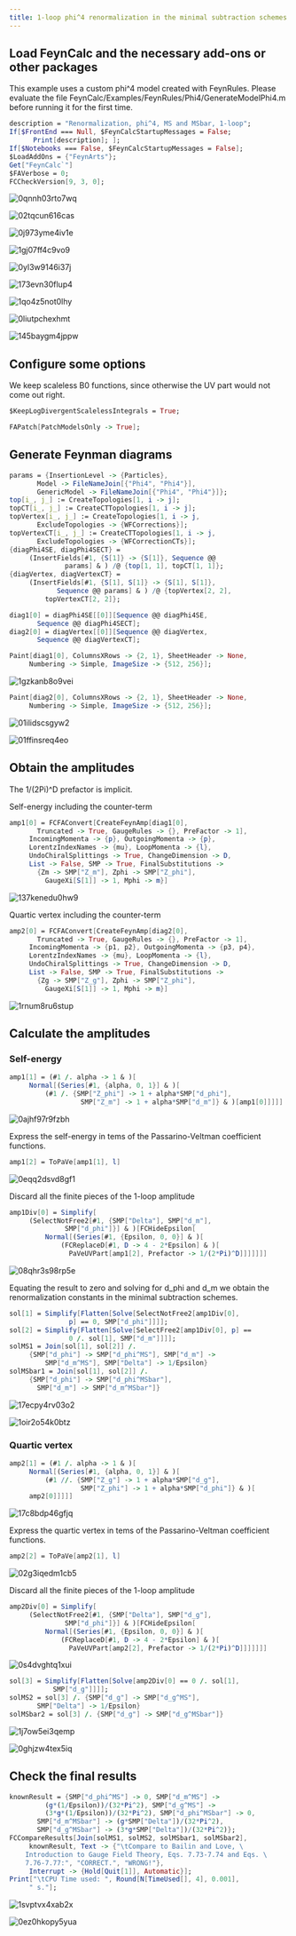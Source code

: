 ```yaml
---
title: 1-loop phi^4 renormalization in the minimal subtraction schemes
---
```



## Load FeynCalc and the necessary add-ons or other packages

This example uses a custom phi^4 model created with FeynRules. Please evaluate the file
FeynCalc/Examples/FeynRules/Phi4/GenerateModelPhi4.m before running it for the first time.

```mathematica
description = "Renormalization, phi^4, MS and MSbar, 1-loop"; 
If[$FrontEnd === Null, $FeynCalcStartupMessages = False; 
      Print[description]; ]; 
If[$Notebooks === False, $FeynCalcStartupMessages = False]; 
$LoadAddOns = {"FeynArts"}; 
Get["FeynCalc`"]
$FAVerbose = 0; 
FCCheckVersion[9, 3, 0]; 
```

![0qnnh03rto7wq](img/0qnnh03rto7wq.svg)

![02tqcun616cas](img/02tqcun616cas.svg)

![0j973yme4iv1e](img/0j973yme4iv1e.svg)

![1gj07ff4c9vo9](img/1gj07ff4c9vo9.svg)

![0yl3w9146i37j](img/0yl3w9146i37j.svg)

![173evn30flup4](img/173evn30flup4.svg)

![1qo4z5not0lhy](img/1qo4z5not0lhy.svg)

![0liutpchexhmt](img/0liutpchexhmt.svg)

![145baygm4jppw](img/145baygm4jppw.svg)

## Configure some options

We keep scaleless B0 functions, since otherwise the UV part would not come out right.

```mathematica
$KeepLogDivergentScalelessIntegrals = True; 
```

```mathematica
FAPatch[PatchModelsOnly -> True]; 
```

## Generate Feynman diagrams

```mathematica
params = {InsertionLevel -> {Particles}, 
       Model -> FileNameJoin[{"Phi4", "Phi4"}], 
       GenericModel -> FileNameJoin[{"Phi4", "Phi4"}]}; 
top[i_, j_] := CreateTopologies[1, i -> j]; 
topCT[i_, j_] := CreateCTTopologies[1, i -> j]; 
topVertex[i_, j_] := CreateTopologies[1, i -> j, 
       ExcludeTopologies -> {WFCorrections}]; 
topVertexCT[i_, j_] := CreateCTTopologies[1, i -> j, 
       ExcludeTopologies -> {WFCorrectionCTs}]; 
{diagPhi4SE, diagPhi4SECT} = 
     (InsertFields[#1, {S[1]} -> {S[1]}, Sequence @@ 
              params] & ) /@ {top[1, 1], topCT[1, 1]}; 
{diagVertex, diagVertexCT} = 
     (InsertFields[#1, {S[1], S[1]} -> {S[1], S[1]}, 
            Sequence @@ params] & ) /@ {topVertex[2, 2], 
         topVertexCT[2, 2]}; 
```

```mathematica
diag1[0] = diagPhi4SE[[0]][Sequence @@ diagPhi4SE, 
       Sequence @@ diagPhi4SECT]; 
diag2[0] = diagVertex[[0]][Sequence @@ diagVertex, 
       Sequence @@ diagVertexCT]; 
```

```mathematica
Paint[diag1[0], ColumnsXRows -> {2, 1}, SheetHeader -> None, 
     Numbering -> Simple, ImageSize -> {512, 256}]; 
```

![1gzkanb8o9vei](img/1gzkanb8o9vei.svg)

```mathematica
Paint[diag2[0], ColumnsXRows -> {2, 1}, SheetHeader -> None, 
     Numbering -> Simple, ImageSize -> {512, 256}]; 
```

![01ilidscsgyw2](img/01ilidscsgyw2.svg)

![01ffinsreq4eo](img/01ffinsreq4eo.svg)

## Obtain the amplitudes

The 1/(2Pi)^D prefactor is implicit.

Self-energy including the counter-term

```mathematica
amp1[0] = FCFAConvert[CreateFeynAmp[diag1[0], 
       Truncated -> True, GaugeRules -> {}, PreFactor -> 1], 
     IncomingMomenta -> {p}, OutgoingMomenta -> {p}, 
     LorentzIndexNames -> {mu}, LoopMomenta -> {l}, 
     UndoChiralSplittings -> True, ChangeDimension -> D, 
     List -> False, SMP -> True, FinalSubstitutions -> 
       {Zm -> SMP["Z_m"], Zphi -> SMP["Z_phi"], 
         GaugeXi[S[1]] -> 1, Mphi -> m}]
```

![137kenedu0hw9](img/137kenedu0hw9.svg)

Quartic vertex including the counter-term

```mathematica
amp2[0] = FCFAConvert[CreateFeynAmp[diag2[0], 
       Truncated -> True, GaugeRules -> {}, PreFactor -> 1], 
     IncomingMomenta -> {p1, p2}, OutgoingMomenta -> {p3, p4}, 
     LorentzIndexNames -> {mu}, LoopMomenta -> {l}, 
     UndoChiralSplittings -> True, ChangeDimension -> D, 
     List -> False, SMP -> True, FinalSubstitutions -> 
       {Zg -> SMP["Z_g"], Zphi -> SMP["Z_phi"], 
         GaugeXi[S[1]] -> 1, Mphi -> m}]
```

![1rnum8ru6stup](img/1rnum8ru6stup.svg)

## Calculate the amplitudes

### Self-energy

```mathematica
amp1[1] = (#1 /. alpha -> 1 & )[
     Normal[(Series[#1, {alpha, 0, 1}] & )[
         (#1 /. {SMP["Z_phi"] -> 1 + alpha*SMP["d_phi"], 
                  SMP["Z_m"] -> 1 + alpha*SMP["d_m"]} & )[amp1[0]]]]]
```

![0ajhf97r9fzbh](img/0ajhf97r9fzbh.svg)

Express the self-energy in tems of the Passarino-Veltman coefficient functions.

```mathematica
amp1[2] = ToPaVe[amp1[1], l]
```

![0eqq2dsvd8gf1](img/0eqq2dsvd8gf1.svg)

Discard all the finite pieces of the 1-loop amplitude

```mathematica
amp1Div[0] = Simplify[
     (SelectNotFree2[#1, {SMP["Delta"], SMP["d_m"], 
              SMP["d_phi"]}] & )[FCHideEpsilon[
         Normal[(Series[#1, {Epsilon, 0, 0}] & )[
             (FCReplaceD[#1, D -> 4 - 2*Epsilon] & )[
               PaVeUVPart[amp1[2], Prefactor -> 1/(2*Pi)^D]]]]]]]
```

![08qhr3s98rp5e](img/08qhr3s98rp5e.svg)

Equating the result to zero and solving for d_phi and d_m we obtain  the renormalization constants in  the minimal subtraction schemes.

```mathematica
sol[1] = Simplify[Flatten[Solve[SelectNotFree2[amp1Div[0], 
               p] == 0, SMP["d_phi"]]]]; 
sol[2] = Simplify[Flatten[Solve[SelectFree2[amp1Div[0], p] == 
               0 /. sol[1], SMP["d_m"]]]]; 
solMS1 = Join[sol[1], sol[2]] /. 
     {SMP["d_phi"] -> SMP["d_phi^MS"], SMP["d_m"] -> 
         SMP["d_m^MS"], SMP["Delta"] -> 1/Epsilon}
solMSbar1 = Join[sol[1], sol[2]] /. 
     {SMP["d_phi"] -> SMP["d_phi^MSbar"], 
       SMP["d_m"] -> SMP["d_m^MSbar"]}
```

![17ecpy4rv03o2](img/17ecpy4rv03o2.svg)

![1oir2o54k0btz](img/1oir2o54k0btz.svg)

### Quartic vertex

```mathematica
amp2[1] = (#1 /. alpha -> 1 & )[
     Normal[(Series[#1, {alpha, 0, 1}] & )[
         (#1 //. {SMP["Z_g"] -> 1 + alpha*SMP["d_g"], 
                  SMP["Z_phi"] -> 1 + alpha*SMP["d_phi"]} & )[
     amp2[0]]]]]
```

![17c8bdp46gfjq](img/17c8bdp46gfjq.svg)

Express the quartic vertex in tems of the Passarino-Veltman coefficient functions.

```mathematica
amp2[2] = ToPaVe[amp2[1], l]
```

![02g3iqedm1cb5](img/02g3iqedm1cb5.svg)

Discard all the finite pieces of the 1-loop amplitude

```mathematica
amp2Div[0] = Simplify[
     (SelectNotFree2[#1, {SMP["Delta"], SMP["d_g"], 
              SMP["d_phi"]}] & )[FCHideEpsilon[
         Normal[(Series[#1, {Epsilon, 0, 0}] & )[
             (FCReplaceD[#1, D -> 4 - 2*Epsilon] & )[
               PaVeUVPart[amp2[2], Prefactor -> 1/(2*Pi)^D]]]]]]]
```

![0s4dvghtq1xui](img/0s4dvghtq1xui.svg)

```mathematica
sol[3] = Simplify[Flatten[Solve[amp2Div[0] == 0 /. sol[1], 
           SMP["d_g"]]]]; 
solMS2 = sol[3] /. {SMP["d_g"] -> SMP["d_g^MS"], 
       SMP["Delta"] -> 1/Epsilon}
solMSbar2 = sol[3] /. {SMP["d_g"] -> SMP["d_g^MSbar"]}
```

![1j7ow5ei3qemp](img/1j7ow5ei3qemp.svg)

![0ghjzw4tex5iq](img/0ghjzw4tex5iq.svg)

## Check the final results

```mathematica
knownResult = {SMP["d_phi^MS"] -> 0, SMP["d_m^MS"] -> 
         (g*(1/Epsilon))/(32*Pi^2), SMP["d_g^MS"] -> 
         (3*g*(1/Epsilon))/(32*Pi^2), SMP["d_phi^MSbar"] -> 0, 
       SMP["d_m^MSbar"] -> (g*SMP["Delta"])/(32*Pi^2), 
       SMP["d_g^MSbar"] -> (3*g*SMP["Delta"])/(32*Pi^2)}; 
FCCompareResults[Join[solMS1, solMS2, solMSbar1, solMSbar2], 
     knownResult, Text -> {"\tCompare to Bailin and Love, \
    Introduction to Gauge Field Theory, Eqs. 7.73-7.74 and Eqs. \
    7.76-7.77:", "CORRECT.", "WRONG!"}, 
     Interrupt -> {Hold[Quit[1]], Automatic}]; 
Print["\tCPU Time used: ", Round[N[TimeUsed[], 4], 0.001], 
     " s."]; 
```

![1svptvx4xab2x](img/1svptvx4xab2x.svg)

![0ez0hkopy5yua](img/0ez0hkopy5yua.svg)